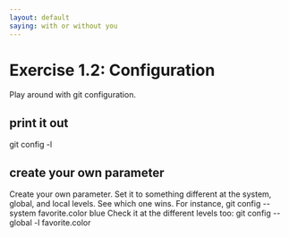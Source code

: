 ```yaml
---
layout: default
saying: with or without you
---
```


# Exercise 1.2: Configuration

Play around with git configuration.

## print it out

   git config -l

## create your own parameter
Create your own parameter. Set it to something different at the system,
global, and local levels. See which one wins.
For instance,
   git config --system favorite.color blue
Check it at the different levels too:
   git config --global -l favorite.color

